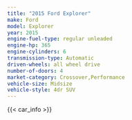 ```yaml
---
title: "2015 Ford Explorer"
make: Ford
model: Explorer
year: 2015
engine-fuel-type: regular unleaded
engine-hp: 365
engine-cylinders: 6
transmission-type: Automatic
driven-wheels: all wheel drive
number-of-doors: 4
market-category: Crossover,Performance
vehicle-size: Midsize
vehicle-style: 4dr SUV
---
```


{{< car_info >}}
